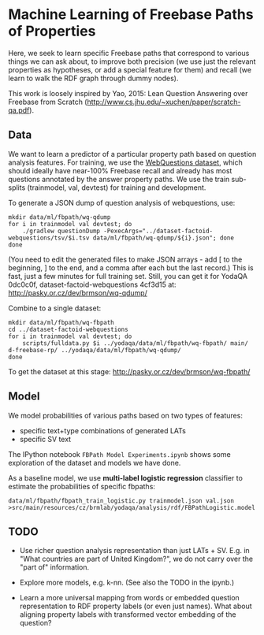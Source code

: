 Machine Learning of Freebase Paths of Properties
================================================

Here, we seek to learn specific Freebase paths that correspond to
various things we can ask about, to improve both precision (we use
just the relevant properties as hypotheses, or add a special feature
for them) and recall (we learn to walk the RDF graph through dummy
nodes).

This work is loosely inspired by Yao, 2015: Lean Question Answering over
Freebase from Scratch (http://www.cs.jhu.edu/~xuchen/paper/scratch-qa.pdf).

Data
----

We want to learn a predictor of a particular property path based on
question analysis features.  For training, we use the [WebQuestions
dataset](https://github.com/brmson/dataset-factoid-webquestions),
which should ideally have near-100% Freebase recall and already has
most questions annotated by the answer property paths.  We use the
train sub-splits (trainmodel, val, devtest) for training and development.

To generate a JSON dump of question analysis of webquestions, use:

	mkdir data/ml/fbpath/wq-qdump
	for i in trainmodel val devtest; do
		./gradlew questionDump -PexecArgs="../dataset-factoid-webquestions/tsv/$i.tsv data/ml/fbpath/wq-qdump/${i}.json"; done
	done

(You need to edit the generated files to make JSON arrays - add [ to
the beginning, ] to the end, and a comma after each but the last record.)
This is fast, just a few minutes for full training set.  Still, you
can get it for YodaQA 0dc0c0f, dataset-factoid-webquestions 4cf3d15
at: http://pasky.or.cz/dev/brmson/wq-qdump/

Combine to a single dataset:

	mkdir data/ml/fbpath/wq-fbpath
	cd ../dataset-factoid-webquestions
	for i in trainmodel val devtest; do
		scripts/fulldata.py $i ../yodaqa/data/ml/fbpath/wq-fbpath/ main/ d-freebase-rp/ ../yodaqa/data/ml/fbpath/wq-qdump/
	done

To get the dataset at this stage: http://pasky.or.cz/dev/brmson/wq-fbpath/

Model
-----

We model probabilities of various paths based on two types of features:

  * specific text+type combinations of generated LATs
  * specific SV text

The IPython notebook ``FBPath Model Experiments.ipynb`` shows some exploration
of the dataset and models we have done.

As a baseline model, we use **multi-label logistic regression** classifier
to estimate the probabilities of specific fbpaths:

	data/ml/fbpath/fbpath_train_logistic.py trainmodel.json val.json >src/main/resources/cz/brmlab/yodaqa/analysis/rdf/FBPathLogistic.model

TODO
----

  * Use richer question analysis representation than just LATs + SV.
    E.g. in "What countries are part of United Kingdom?", we do not carry
    over the "part of" information.

  * Explore more models, e.g. k-nn.  (See also the TODO in the ipynb.)

  * Learn a more universal mapping from words or embedded question
    representation to RDF property labels (or even just names).
    What about aligning property labels with transformed vector embedding
    of the question?
